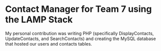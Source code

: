 # Contact Manager for Team 7 using the LAMP Stack
My personal contribution was writing PHP (specifically DisplayContacts, UpdateContacts, and SearchContacts) and creating the MySQL database that hosted our users and contacts tables.
